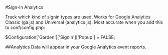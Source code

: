 #Sign-In Analytics

Track which kind of signin types are used. Works for Google Analytics Classic (ga.js) and Universal (analytics.js). Most accurate when you add this to conf/config.php: 

$Configuration['Garden']['SignIn']['Popup'] = FALSE;

##Analytics
Data will appear in your Google Analytics event reports.

